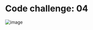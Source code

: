 # Code challenge: 04

![image](https://user-images.githubusercontent.com/103138514/231765712-369fc0dd-dab5-400b-a517-364318dc526d.png)
